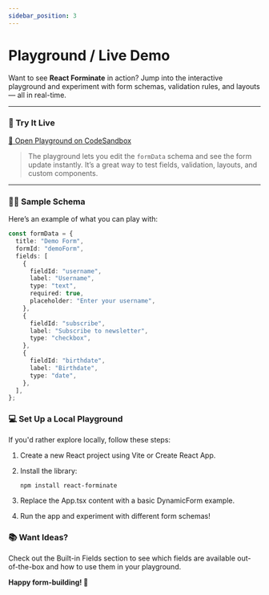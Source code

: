 ```yaml
---
sidebar_position: 3
---
```


# Playground / Live Demo

Want to see **React Forminate** in action? Jump into the interactive playground and experiment with form schemas, validation rules, and layouts — all in real-time.

---

### 🚀 Try It Live

[🔗 Open Playground on CodeSandbox](https://codesandbox.io/s/github/panahi-projects/react-forminate--nextjs-demo/main?file=/app/page.tsx&runonclick=1) <!-- Replace this with your actual demo URL -->

> The playground lets you edit the `formData` schema and see the form update instantly. It’s a great way to test fields, validation, layouts, and custom components.

---

### 🧑‍💻 Sample Schema

Here’s an example of what you can play with:

```ts
const formData = {
  title: "Demo Form",
  formId: "demoForm",
  fields: [
    {
      fieldId: "username",
      label: "Username",
      type: "text",
      required: true,
      placeholder: "Enter your username",
    },
    {
      fieldId: "subscribe",
      label: "Subscribe to newsletter",
      type: "checkbox",
    },
    {
      fieldId: "birthdate",
      label: "Birthdate",
      type: "date",
    },
  ],
};
```

### 💻 Set Up a Local Playground

If you'd rather explore locally, follow these steps:

1. Create a new React project using Vite or Create React App.
2. Install the library:

   ```bash
   npm install react-forminate
   ```

3. Replace the App.tsx content with a basic DynamicForm example.
4. Run the app and experiment with different form schemas!

### 📚 Want Ideas?

Check out the Built-in Fields section to see which fields are available out-of-the-box and how to use them in your playground.

**Happy form-building! 🎉**

